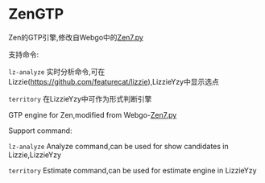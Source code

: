 # ZenGTP #

Zen的GTP引擎,修改自Webgo中的[Zen7.py](https://github.com/yzyray/Webgo/blob/master/svr/Zen7.py)

支持命令:

`lz-analyze` 实时分析命令,可在Lizzie(https://github.com/featurecat/lizzie),LizzieYzy中显示选点 

`territory` 在LizzieYzy中可作为形式判断引擎

GTP engine for Zen,modified from Webgo-[Zen7.py](https://github.com/yzyray/Webgo/blob/master/svr/Zen7.py)

Support command:

`lz-analyze` Analyze command,can be used for show candidates in Lizzie,LizzieYzy

`territory` Estimate command,can be used for estimate engine in LizzieYzy